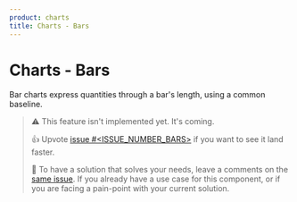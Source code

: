 ```yaml
---
product: charts
title: Charts - Bars
---
```


# Charts - Bars

<p class="description">Bar charts express quantities through a bar's length, using a common baseline.</p>

> ⚠️ This feature isn't implemented yet. It's coming.
>
> 👍 Upvote [issue #<ISSUE_NUMBER_BARS>](https://github.com/mui/mui-x/issues/<ISSUE_NUMBER_BARS>) if you want to see it land faster.
>
> 💬 To have a solution that solves your needs, leave a comments on the [same issue](https://github.com/mui/mui-x/issues/<ISSUE_NUMBER_BARS>).
> If you already have a use case for this component, or if you are facing a pain-point with your current solution.
